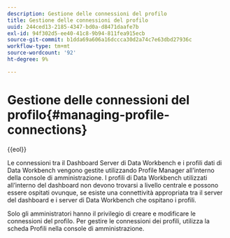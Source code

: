 ```yaml
---
description: Gestione delle connessioni del profilo
title: Gestione delle connessioni del profilo
uuid: 244ced13-2185-4347-bd0a-d8471daafe7b
exl-id: 94f302d5-ee40-41c8-9b94-811fea915ecb
source-git-commit: b1dda69a606a16dccca30d2a74c7e63dbd27936c
workflow-type: tm+mt
source-wordcount: '92'
ht-degree: 9%

---
```


# Gestione delle connessioni del profilo{#managing-profile-connections}

{{eol}}

Le connessioni tra il Dashboard Server di Data Workbench e i profili dati di Data Workbench vengono gestite utilizzando Profile Manager all’interno della console di amministrazione. I profili di Data Workbench utilizzati all’interno del dashboard non devono trovarsi a livello centrale e possono essere ospitati ovunque, se esiste una connettività appropriata tra il server del dashboard e i server di Data Workbench che ospitano i profili.

Solo gli amministratori hanno il privilegio di creare e modificare le connessioni del profilo. Per gestire le connessioni dei profili, utilizza la scheda Profili nella console di amministrazione.
